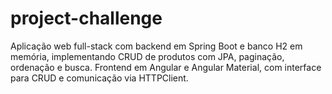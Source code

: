 # project-challenge
Aplicação web full-stack com backend em Spring Boot e banco H2 em memória, implementando CRUD de produtos com JPA, paginação, ordenação e busca. Frontend em Angular e Angular Material, com interface para CRUD e comunicação via HTTPClient.
